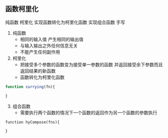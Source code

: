 ## 函数柯里化

纯函数 柯里化 实现函数转化为柯里化函数  实现组合函数  手写


1. 纯函数
   - 相同的输入值 产生相同的输出值
   - 与输入输出之外任何信息无关
   - 不能产生任何副作用
2. 柯里化
   - 把接受多个参数的函数变为接受单一参数的函数 并返回接受余下参数而且返回结果的新函数
   - 函数转化为柯里化函数
```javascript
function currying(fn){

}

```
3. 组合函数
   - 需要执行两个函数的情况下一个函数的返回作为另一个函数的参数执行

```javscript
function hyCompose(fns){

}
```
